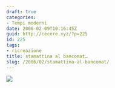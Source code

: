 ```yaml
---
draft: true
categories:
- Tempi moderni
date: 2006-02-09T10:16:45Z
guid: http://cecere.xyz/?p=225
id: 225
tags:
- ricreazione
title: stamattina al bancomat…
slug: /2006/02/stamattina-al-bancomat/
---
```


![](/wp-content/berlusconi_al_bancomat.jpg)